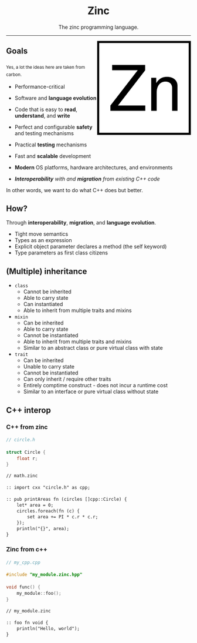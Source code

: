 <div align="center">

# Zinc

The zinc programming language.

</div>

---

<img src="./Zinc.svg" align="right" width="256" />

## Goals

<sub>Yes, a lot the ideas here are taken from carbon.<sub/>

- Performance-critical
- Software and **language evolution**
- Code that is easy to **read**, **understand**, and **write**
- Perfect and configurable **safety** and testing mechanisms
- Practical **testing** mechanisms
- Fast and **scalable** development
- **Modern** OS platforms, hardware architectures, and environments

- _**Interoperability** with and **migration** from existing C++ code_

In other words, we want to do what C++ does but better.

## How?

Through **interoperability**, **migration**, and **language evolution**.

- Tight move semantics
- Types as an expression
- Explicit object parameter declares a method (the self keyword)
- Type parameters as first class citizens

## (Multiple) inheritance

- `class`
  - Cannot be inherited
  - Able to carry state
  - Can instantiated
  - Able to inherit from multiple traits and mixins
- `mixin`
  - Can be inherited
  - Able to carry state
  - Cannot be instantiated
  - Able to inherit from multiple traits and mixins
  - Similar to an abstract class or pure virtual class with state
- `trait`
  - Can be inherited
  - Unable to carry state
  - Cannot be instantiated
  - Can only inherit / require other traits
  - Entirely comptime construct - does not incur a runtime cost
  - Similar to an interface or pure virtual class without state

## C++ interop

### C++ from zinc

```c++
// circle.h

struct Circle {
    float r;
}
```

```zinc
// math.zinc

:: import cxx "circle.h" as cpp;

:: pub printAreas fn (circles []cpp::Circle) {
    let* area = 0;
    circles.foreach(fn (c) {
        set area += PI * c.r * c.r;
    });
    println("{}", area);
}
```

### Zinc from c++

```c++
// my_cpp.cpp

#include "my_module.zinc.hpp"

void func() {
    my_module::foo();
}
```

```zinc
// my_module.zinc

:: foo fn void {
    println("Hello, world");
}
```
